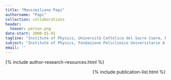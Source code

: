 ```yaml
---
title: "Massimiliano Papi"
authorname: "Papi"
collection: collaborations
header:
  teaser: person.png
date-start: 2000-01-01
tagline: "Institute of Physics, Università Cattolica del Sacro Cuore, Roma"
subject: "Institute of Physics, Fondazione Policlinico Universitario A. Gemelli, IRCCS ‐ Università Cattolica del Sacro Cuore. Rome, Italy"
email: ''
---
```


{% include author-research-resources.html %}

<div style="text-align: right"> 

{% include publication-list.html %}
